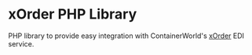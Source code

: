 # xOrder PHP Library
PHP library to provide easy integration with ContainerWorld's [xOrder](http://xorder.ca) EDI service.
